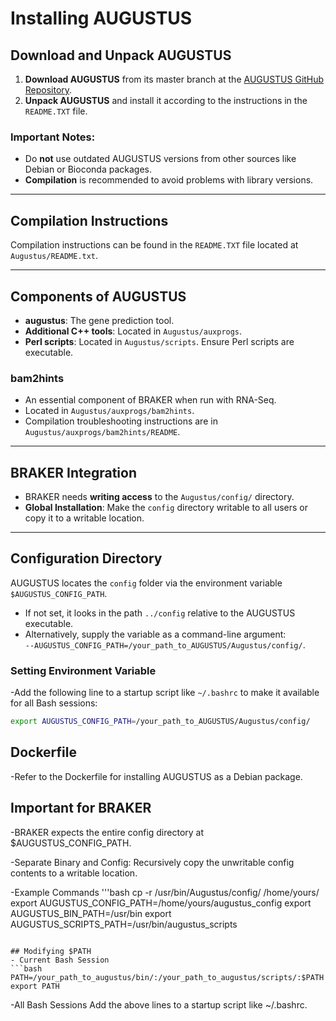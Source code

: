 # Installing AUGUSTUS

## Download and Unpack AUGUSTUS

1. **Download AUGUSTUS** from its master branch at the [AUGUSTUS GitHub Repository](https://github.com/Gaius-Augustus/Augustus).
2. **Unpack AUGUSTUS** and install it according to the instructions in the `README.TXT` file.

### Important Notes:
- Do **not** use outdated AUGUSTUS versions from other sources like Debian or Bioconda packages.
- **Compilation** is recommended to avoid problems with library versions.

---

## Compilation Instructions

Compilation instructions can be found in the `README.TXT` file located at `Augustus/README.txt`.

---

## Components of AUGUSTUS

- **augustus**: The gene prediction tool.
- **Additional C++ tools**: Located in `Augustus/auxprogs`.
- **Perl scripts**: Located in `Augustus/scripts`. Ensure Perl scripts are executable.

### bam2hints
- An essential component of BRAKER when run with RNA-Seq.
- Located in `Augustus/auxprogs/bam2hints`.
- Compilation troubleshooting instructions are in `Augustus/auxprogs/bam2hints/README`.

---

## BRAKER Integration

- BRAKER needs **writing access** to the `Augustus/config/` directory.
- **Global Installation**: Make the `config` directory writable to all users or copy it to a writable location.

---

## Configuration Directory

AUGUSTUS locates the `config` folder via the environment variable `$AUGUSTUS_CONFIG_PATH`.

- If not set, it looks in the path `../config` relative to the AUGUSTUS executable.
- Alternatively, supply the variable as a command-line argument:  
  `--AUGUSTUS_CONFIG_PATH=/your_path_to_AUGUSTUS/Augustus/config/`.

### Setting Environment Variable

-Add the following line to a startup script like `~/.bashrc` to make it available for all Bash sessions:

```bash
export AUGUSTUS_CONFIG_PATH=/your_path_to_AUGUSTUS/Augustus/config/
```

## Dockerfile
-Refer to the Dockerfile for installing AUGUSTUS as a Debian package.

## Important for BRAKER
-BRAKER expects the entire config directory at $AUGUSTUS_CONFIG_PATH.

-Separate Binary and Config: Recursively copy the unwritable config contents to a writable location.

-Example Commands
'''bash
cp -r /usr/bin/Augustus/config/ /home/yours/
export AUGUSTUS_CONFIG_PATH=/home/yours/augustus_config
export AUGUSTUS_BIN_PATH=/usr/bin
export AUGUSTUS_SCRIPTS_PATH=/usr/bin/augustus_scripts
```

## Modifying $PATH
- Current Bash Session
```bash
PATH=/your_path_to_augustus/bin/:/your_path_to_augustus/scripts/:$PATH
export PATH
```
-All Bash Sessions
Add the above lines to a startup script like ~/.bashrc.
